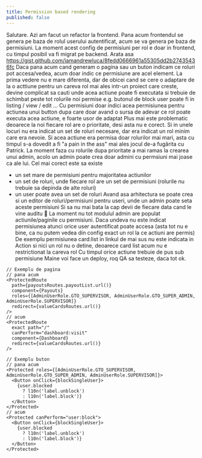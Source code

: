 ```yaml
---
title: Permission based rendering
published: false
---
```


Salutare. Azi am facut un refactor la frontend.
Pana acum frontendul se genera pe baza de rolul userului autentificat, acum se va genera pe baza de permisiuni.
La moment acest config de permisiuni per rol e doar in frontend, cu timpul posibil va fi migrat pe backend.
Arata asa https://gist.github.com/iamandrewluca/8fedd0666961a55305dd2b27435436fc
Daca pana acum cand generam o pagina sau un buton indicam ce roluri pot accesa/vedea,
acum doar indic ce permisiune are acel element.
La prima vedere nu e mare diferenta, dar de obicei cand se cere o adaptare de la o acttiune pentru un careva rol
mai ales intr-un proiect care creste, devine complicat sa cauti unde acea actiune poate fi executata si trebuie de schimbat peste tot rolurile noi permise
e.g. butonul de block user poate fi in listing / view / edit ...
Cu permisiuni doar indici acea permisiunea pentru actiunea unui button
dupa care doar avand o sursa de adevar ce rol poate executa acea actiune, e foarte usor de adaptat
Plus mai este problematic deoarece la noi fiecare rol are o prioritate, desi asta nu e corect.
Si in unele locuri nu era indicat un set de roluri necesare, dar era indicat un rol minim care era nevoie.
Si acea actiune era permisa doar rolurilor mai mari, asta cu timpul s-a dovedit a fi "a pain in the ass" mai ales jocul de-a fugărita cu Patrick.
La moment faza cu rolurile dupa prioritate a mai ramas la crearea unui admin, acolo un admin poate crea doar admini cu permsiuni mai joase ca ale lui.
Cel mai corect este sa existe

- un set mare de permisiuni pentru majoritatea actiunilor
- un set de roluri, unde fiecare rol are un set de permisiuni (rolurile nu trebuie sa depinda de alte roluri)
- un user poate avea un set de roluri
  Avand asa arhitectura se poate crea si un editor de roluri/permisiuni pentru useri, unde un admin poate seta aceste permisiuni
  Si sa nu mai bata la cap devii de fiecare data cand le vine auditu :slightly_smiling_face:
  La moment nu tot modulul admin are populat actiunile/paginile cu permisiuni.
  Daca undeva nu este indicat permisiunea atunci orice user autentificat poate accesa (asta tot nu e bine, ca nu putem vedea din config exact un rol la ce actiuni are permis)
  De exemplu permisiunea card:list in linkul de mai sus nu este indicata in Action si nici un rol nu o detine, deoarece card list acum nu e restrictionat la careva rol
  Cu timpul orice actiune trebuie de pus sub permisiune
  Maine voi face un deploy, roq QA sa testeze, daca tot ok.

```
// Exemplu de pagina
// pana acum
<ProtectedRoute
  path={payoutsRoutes.payoutList.url()}
  component={Payouts}
  roles={[AdminUserRole.GTO_SUPERVISOR, AdminUserRole.GTO_SUPER_ADMIN, AdminUserRole.SUPERVISOR]}
  redirect={valueCardsRoutes.url()}
/>
// acum
<ProtectedRoute
  exact path="/"
  canPerform="dashboard:visit"
  component={Dashboard}
  redirect={valueCardsRoutes.url()}
/>

// Exemplu buton
// pana acum
<Protected roles={[AdminUserRole.GTO_SUPERVISOR, AdminUserRole.GTO_SUPER_ADMIN, AdminUserRole.SUPERVISOR]}>
  <Button onClick={blockSingleUser}>
    {user.blocked
      ? l10n('label.unblock')
      : l10n('label.block')}
  </Button>
</Protected>
// acum
<Protected canPerform="user:block">
  <Button onClick={blockSingleUser}>
    {user.blocked
      ? l10n('label.unblock')
      : l10n('label.block')}
  </Button>
</Protected>
```
